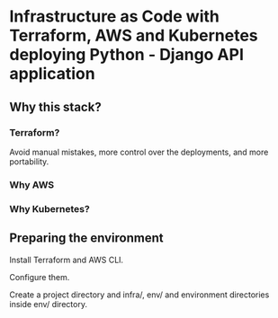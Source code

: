 # Infrastructure as Code with Terraform, AWS and Kubernetes deploying Python - Django API application

## Why this stack?

### Terraform?

Avoid manual mistakes, more control over the deployments, and more portability.

### Why AWS

### Why Kubernetes?



## Preparing the environment

Install Terraform and AWS CLI.

Configure them.

Create a project directory and infra/, env/ and environment directories inside env/ directory.

